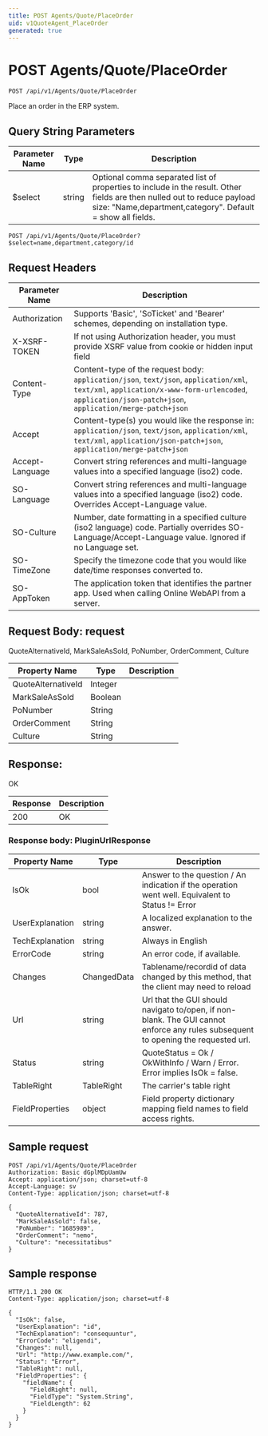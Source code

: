 ```yaml
---
title: POST Agents/Quote/PlaceOrder
uid: v1QuoteAgent_PlaceOrder
generated: true
---
```


# POST Agents/Quote/PlaceOrder

```http
POST /api/v1/Agents/Quote/PlaceOrder
```

Place an order in the ERP system.







## Query String Parameters

| Parameter Name | Type |  Description |
|----------------|------|--------------|
| $select | string |  Optional comma separated list of properties to include in the result. Other fields are then nulled out to reduce payload size: "Name,department,category". Default = show all fields. |

```http
POST /api/v1/Agents/Quote/PlaceOrder?$select=name,department,category/id
```


## Request Headers

| Parameter Name | Description |
|----------------|-------------|
| Authorization  | Supports 'Basic', 'SoTicket' and 'Bearer' schemes, depending on installation type. |
| X-XSRF-TOKEN   | If not using Authorization header, you must provide XSRF value from cookie or hidden input field |
| Content-Type | Content-type of the request body: `application/json`, `text/json`, `application/xml`, `text/xml`, `application/x-www-form-urlencoded`, `application/json-patch+json`, `application/merge-patch+json` |
| Accept         | Content-type(s) you would like the response in: `application/json`, `text/json`, `application/xml`, `text/xml`, `application/json-patch+json`, `application/merge-patch+json` |
| Accept-Language | Convert string references and multi-language values into a specified language (iso2) code. |
| SO-Language | Convert string references and multi-language values into a specified language (iso2) code. Overrides Accept-Language value. |
| SO-Culture | Number, date formatting in a specified culture (iso2 language) code. Partially overrides SO-Language/Accept-Language value. Ignored if no Language set. |
| SO-TimeZone | Specify the timezone code that you would like date/time responses converted to. |
| SO-AppToken | The application token that identifies the partner app. Used when calling Online WebAPI from a server. |

## Request Body: request 

QuoteAlternativeId, MarkSaleAsSold, PoNumber, OrderComment, Culture 

| Property Name | Type |  Description |
|----------------|------|--------------|
| QuoteAlternativeId | Integer |  |
| MarkSaleAsSold | Boolean |  |
| PoNumber | String |  |
| OrderComment | String |  |
| Culture | String |  |

## Response:

OK

| Response | Description |
|----------------|-------------|
| 200 | OK |

### Response body: PluginUrlResponse

| Property Name | Type |  Description |
|----------------|------|--------------|
| IsOk | bool | Answer to the question / An indication if the operation went well.  Equivalent to Status != Error |
| UserExplanation | string | A localized explanation to the answer. |
| TechExplanation | string | Always in English |
| ErrorCode | string | An error code, if available. |
| Changes | ChangedData | Tablename/recordid of data changed by this method, that the client may need to reload |
| Url | string | Url that the GUI should navigato to/open, if non-blank. The GUI cannot enforce any rules subsequent to opening the requested url. |
| Status | string | QuoteStatus = Ok / OkWithInfo / Warn / Error. Error implies IsOk = false. |
| TableRight | TableRight | The carrier's table right |
| FieldProperties | object | Field property dictionary mapping field names to field access rights. |

## Sample request

```http!
POST /api/v1/Agents/Quote/PlaceOrder
Authorization: Basic dGplMDpUamUw
Accept: application/json; charset=utf-8
Accept-Language: sv
Content-Type: application/json; charset=utf-8

{
  "QuoteAlternativeId": 787,
  "MarkSaleAsSold": false,
  "PoNumber": "1685989",
  "OrderComment": "nemo",
  "Culture": "necessitatibus"
}
```

## Sample response

```http_
HTTP/1.1 200 OK
Content-Type: application/json; charset=utf-8

{
  "IsOk": false,
  "UserExplanation": "id",
  "TechExplanation": "consequuntur",
  "ErrorCode": "eligendi",
  "Changes": null,
  "Url": "http://www.example.com/",
  "Status": "Error",
  "TableRight": null,
  "FieldProperties": {
    "fieldName": {
      "FieldRight": null,
      "FieldType": "System.String",
      "FieldLength": 62
    }
  }
}
```